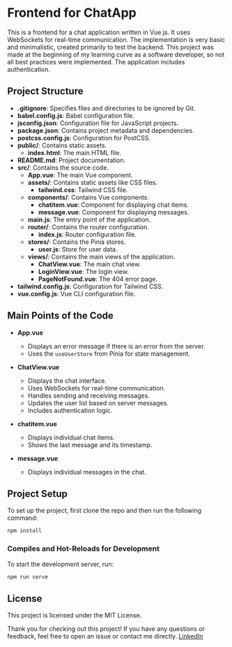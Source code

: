 # Frontend for ChatApp

This is a frontend for a chat application written in Vue.js. It uses WebSockets for real-time communication. The implementation is very basic and minimalistic, created primarily to test the backend. This project was made at the beginning of my learning curve as a software developer, so not all best practices were implemented. The application includes authentication.

## Project Structure

- **.gitignore**: Specifies files and directories to be ignored by Git.
- **babel.config.js**: Babel configuration file.
- **jsconfig.json**: Configuration file for JavaScript projects.
- **package.json**: Contains project metadata and dependencies.
- **postcss.config.js**: Configuration for PostCSS.
- **public/**: Contains static assets.
  - **index.html**: The main HTML file.
- **README.md**: Project documentation.
- **src/**: Contains the source code.
  - **App.vue**: The main Vue component.
  - **assets/**: Contains static assets like CSS files.
    - **tailwind.css**: Tailwind CSS file.
  - **components/**: Contains Vue components.
    - **chatitem.vue**: Component for displaying chat items.
    - **message.vue**: Component for displaying messages.
  - **main.js**: The entry point of the application.
  - **router/**: Contains the router configuration.
    - **index.js**: Router configuration file.
  - **stores/**: Contains the Pinia stores.
    - **user.js**: Store for user data.
  - **views/**: Contains the main views of the application.
    - **ChatView.vue**: The main chat view.
    - **LoginView.vue**: The login view.
    - **PageNotFound.vue**: The 404 error page.
- **tailwind.config.js**: Configuration for Tailwind CSS.
- **vue.config.js**: Vue CLI configuration file.

## Main Points of the Code

- **App.vue**
  - Displays an error message if there is an error from the server.
  - Uses the `useUserStore` from Pinia for state management.

- **ChatView.vue**
  - Displays the chat interface.
  - Uses WebSockets for real-time communication.
  - Handles sending and receiving messages.
  - Updates the user list based on server messages.
  - Includes authentication logic.

- **chatitem.vue**
  - Displays individual chat items.
  - Shows the last message and its timestamp.

- **message.vue**
  - Displays individual messages in the chat.

## Project Setup

To set up the project, first clone the repo and then run the following command:

```bash
npm install
```
### Compiles and Hot-Reloads for Development

To start the development server, run:
```bash
npm run serve
```

## License

This project is licensed under the MIT License.

Thank you for checking out this project! If you have any questions or feedback, feel free to open an issue or contact me directly. [LinkedIn](https://www.linkedin.com/in/luiz-henrique-salles-de-oliveira-mendon%C3%A7a-3963b928b/)
